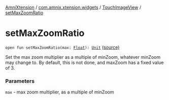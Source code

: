 [AmniXtension](../../index.md) / [com.amnix.xtension.widgets](../index.md) / [TouchImageView](index.md) / [setMaxZoomRatio](./set-max-zoom-ratio.md)

# setMaxZoomRatio

`open fun setMaxZoomRatio(max: `[`Float`](https://kotlinlang.org/api/latest/jvm/stdlib/kotlin/-float/index.html)`): `[`Unit`](https://kotlinlang.org/api/latest/jvm/stdlib/kotlin/-unit/index.html) [(source)](https://github.com/AmniX/AmniXTension/tree/master/AmniXtension/src/main/java/com/amnix/xtension/widgets/TouchImageView.java#L413)

Set the max zoom multiplier as a multiple of minZoom, whatever minZoom may change to. By default, this is not done, and maxZoom has a fixed value of 3.

### Parameters

`max` - max zoom multiplier, as a multiple of minZoom